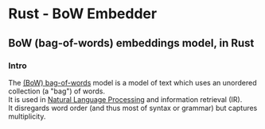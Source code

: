 # Rust - BoW Embedder

## BoW (bag-of-words) embeddings model, in Rust

### Intro

The [(BoW) bag-of-words](https://en.wikipedia.org/wiki/Bag-of-words_model) model is a model of text which uses an unordered collection (a "bag") of words.  
It is used in [Natural Language Processing](https://en.wikipedia.org/wiki/Natural_language_processing) and information retrieval (IR).  
It disregards word order (and thus most of syntax or grammar) but captures multiplicity.

